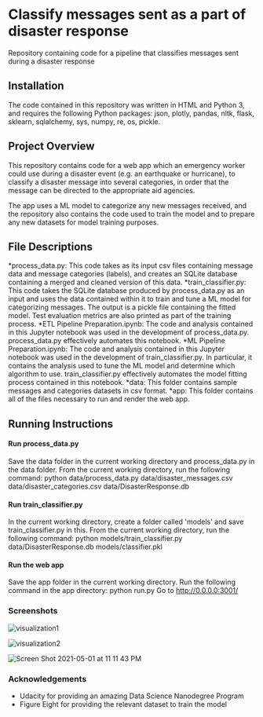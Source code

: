 # Classify messages sent as a part of disaster response
Repository containing code for a pipeline that classifies messages sent during a disaster response

## Installation

The code contained in this repository was written in HTML and Python 3, and requires the following Python packages: json, plotly, pandas, nltk, flask, sklearn, sqlalchemy, sys, numpy, re, os, pickle.

## Project Overview
This repository contains code for a web app which an emergency worker could use during a disaster event (e.g. an earthquake or hurricane), to classify a disaster message into several categories, in order that the message can be directed to the appropriate aid agencies.

The app uses a ML model to categorize any new messages received, and the repository also contains the code used to train the model and to prepare any new datasets for model training purposes.

## File Descriptions

*process_data.py: This code takes as its input csv files containing message data and message categories (labels), and creates an SQLite database containing a merged and cleaned version of this data.
*train_classifier.py: This code takes the SQLite database produced by process_data.py as an input and uses the data contained within it to train and tune a ML model for categorizing messages. The output is a pickle file containing the fitted model. Test evaluation metrics are also printed as part of the training process.
*ETL Pipeline Preparation.ipynb: The code and analysis contained in this Jupyter notebook was used in the development of process_data.py. process_data.py effectively automates this notebook.
*ML Pipeline Preparation.ipynb: The code and analysis contained in this Jupyter notebook was used in the development of train_classifier.py. In particular, it contains the analysis used to tune the ML model and determine which algorithm to use. train_classifier.py effectively automates the model fitting process contained in this notebook.
*data: This folder contains sample messages and categories datasets in csv format.
*app: This folder contains all of the files necessary to run and render the web app.

## Running Instructions

#### Run process_data.py
Save the data folder in the current working directory and process_data.py in the data folder.
From the current working directory, run the following command: python data/process_data.py data/disaster_messages.csv data/disaster_categories.csv data/DisasterResponse.db

#### Run train_classifier.py
In the current working directory, create a folder called 'models' and save train_classifier.py in this.
From the current working directory, run the following command: python models/train_classifier.py data/DisasterResponse.db models/classifier.pkl

#### Run the web app
Save the app folder in the current working directory.
Run the following command in the app directory: python run.py
Go to http://0.0.0.0:3001/

### Screenshots

![visualization1](https://user-images.githubusercontent.com/10462415/116804179-9636e980-aad1-11eb-893e-4c07819ab95b.png)

![visualization2](https://user-images.githubusercontent.com/10462415/116804271-5d4b4480-aad2-11eb-95a5-3b5874c86df1.png)

![Screen Shot 2021-05-01 at 11 11 43 PM](https://user-images.githubusercontent.com/10462415/116804344-db0f5000-aad2-11eb-8f86-d7bc7c4dd90c.png)

### Acknowledgements

- Udacity for providing an amazing Data Science Nanodegree Program
- Figure Eight for providing the relevant dataset to train the model
